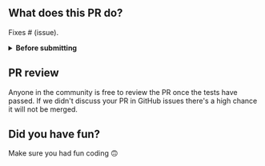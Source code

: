 ## What does this PR do?

Fixes # (issue).


<details>
  <summary><b>Before submitting</b></summary>

- [ ] Was this discussed/agreed via a Github issue? (no need for typos and docs improvements)
- [ ] Did you read the [contributor guideline](https://github.com/Lightning-AI/pytorch-lightning/blob/main/.github/CONTRIBUTING.md), Pull Request section?
- [ ] Did you make sure to update the docs?
- [ ] Did you write any new necessary tests?

</details>

<!--
⚠️ How does this PR impact the user? ⚠️
Describe (in plain English, not technical Jargon) how this improves the user experience. If you can't tie it back to a real tangible, user goal or describe it in plain english, it's a hint that this is likely not needed and is probably an "engineering nit". 

✅ GOOD:
"As a user, I need to serve models faster. This PR focuses on enabling speed gains by using GPUs"

⛔️ BAD:
"This PR enables GPUs". 
This is bad because the *user problem* is not clear... instead it just jumps to the solution without any context. 

PRs without this will not be merged.
-->



## PR review

Anyone in the community is free to review the PR once the tests have passed.
If we didn't discuss your PR in GitHub issues there's a high chance it will not be merged.

## Did you have fun?

Make sure you had fun coding 🙃
